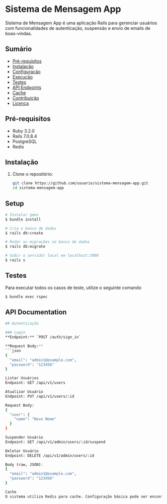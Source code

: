 # Sistema de Mensagem App

Sistema de Mensagem App é uma aplicação Rails para gerenciar usuários com funcionalidades de autenticação, suspensão e envio de emails de boas-vindas.

## Sumário

- [Pré-requisitos](#pré-requisitos)
- [Instalação](#instalação)
- [Configuração](#configuração)
- [Execução](#execução)
- [Testes](#testes)
- [API Endpoints](#api-endpoints)
- [Cache](#cache)
- [Contribuição](#contribuição)
- [Licença](#licença)

## Pré-requisitos

- Ruby 3.2.0
- Rails 7.0.8.4
- PostgreSQL
- Redis

## Instalação

1. Clone o repositório:

   ```sh
   git clone https://github.com/usuario/sistema-mensagem-app.git
   cd sistema-mensagem-app

## Setup
```bash
# Instalar gems
$ bundle install

# Cria o banco de dados
$ rails db:create

# Rodar as migrações no banco de dados
$ rails db:migrate

# Subir o servidor local em localhost:3000
$ rails s
```
## Testes
Para executar todos os casos de teste, utilize o seguinte comando
```bash
$ bundle exec rspec

```
## API Documentation
```bash
## Autenticação

### Login
**Endpoint:** `POST /auth/sign_in`

**Request Body:**
```json
{
  "email": "admin1@example.com",
  "password": "123456"
}

Listar Usuários
Endpoint: GET /api/v1/users

Atualizar Usuário
Endpoint: PUT /api/v1/users/:id

Request Body:
{
  "user": {
    "name": "Novo Nome"
  }
}

Suspender Usuário
Endpoint: GET /api/v1/admin/users/:id/suspend

Deletar Usuário
Endpoint: DELETE /api/v1/admin/users/:id

Body (raw, JSON):
{
  "email": "admin1@example.com",
  "password": "123456"
}

Cache
O sistema utiliza Redis para cache. Configuração básica pode ser encontrada no arquivo de configuração do ambiente (config/environments/development.rb).

